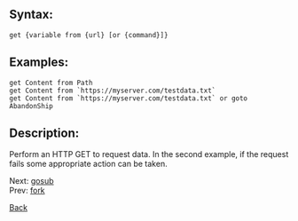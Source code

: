 ## Syntax:
`get {variable from {url} [or {command}]}`

## Examples:
`get Content from Path`  
``get Content from `https://myserver.com/testdata.txt` ``  
``get Content from `https://myserver.com/testdata.txt` or goto AbandonShip``

## Description:
Perform an HTTP GET to request data. In the second example, if the request fails some appropriate action can be taken.

Next: [gosub](gosub.md)  
Prev: [fork](fork.md)

[Back](../README.md)
